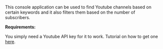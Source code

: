 This console application can be used to find Youtube channels based on certain keywords and it also filters them based on the number of subscribers.

**Requirements:**

You simply need a Youtube API key for it to work. Tutorial on how to get one [here](https://www.youtube.com/watch?v=LLAZUTbc97I).
